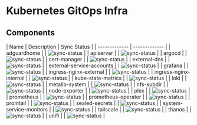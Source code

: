 # Kubernetes GitOps Infra

## Components

| Name | Description | Sync Status |
| ------------- | ------------- |
| adguardhome | | ![sync-status](https://argocd.yuha0.com/api/badge?name=adguardhome&revision=true) |
| apiserver | | ![sync-status](https://argocd.yuha0.com/api/badge?name=apiserver&revision=true) |
| argocd | | ![sync-status](https://argocd.yuha0.com/api/badge?name=argocd&revision=true) |
| cert-manager | | ![sync-status](https://argocd.yuha0.com/api/badge?name=cert-manager&revision=true) |
| external-dns | | ![sync-status](https://argocd.yuha0.com/api/badge?name=external-dns&revision=true) |
| external-service-accounts | | ![sync-status](https://argocd.yuha0.com/api/badge?name=external-service-accounts&revision=true) |
| grafana | | ![sync-status](https://argocd.yuha0.com/api/badge?name=grafana&revision=true) |
| ingress-nginx-external | | ![sync-status](https://argocd.yuha0.com/api/badge?name=ingress-nginx-external&revision=true) |
| ingress-nginx-internal | | ![sync-status](https://argocd.yuha0.com/api/badge?name=ingress-nginx-internal&revision=true) |
| kube-state-metrics | | ![sync-status](https://argocd.yuha0.com/api/badge?name=kube-state-metrics&revision=true) |
| loki | | ![sync-status](https://argocd.yuha0.com/api/badge?name=loki&revision=true) |
| metallb-system | | ![sync-status](https://argocd.yuha0.com/api/badge?name=metallb-system&revision=true) |
| nfs-subdir | | ![sync-status](https://argocd.yuha0.com/api/badge?name=nfs-subdir&revision=true) |
| node-exporter | | ![sync-status](https://argocd.yuha0.com/api/badge?name=node-exporter&revision=true) |
| plex | | ![sync-status](https://argocd.yuha0.com/api/badge?name=plex&revision=true) |
| prometheus | | ![sync-status](https://argocd.yuha0.com/api/badge?name=prometheus&revision=true) |
| prometheus-operator | | ![sync-status](https://argocd.yuha0.com/api/badge?name=prometheus-operator&revision=true) |
| promtail | | ![sync-status](https://argocd.yuha0.com/api/badge?name=promtail&revision=true) |
| sealed-secrets | | ![sync-status](https://argocd.yuha0.com/api/badge?name=sealed-secrets&revision=true) |
| system-service-monitors | | ![sync-status](https://argocd.yuha0.com/api/badge?name=system-service-monitors&revision=true) |
| tailscale | | ![sync-status](https://argocd.yuha0.com/api/badge?name=tailscale&revision=true) |
| thanos | | ![sync-status](https://argocd.yuha0.com/api/badge?name=thanos&revision=true) |
| unifi | | ![sync-status](https://argocd.yuha0.com/api/badge?name=unifi&revision=true) |